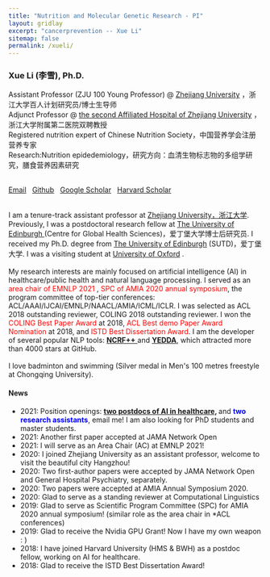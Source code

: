 ```yaml
---
title: "Nutrition and Molecular Genetic Research - PI"
layout: gridlay
excerpt: "cancerprevention -- Xue Li"
sitemap: false
permalink: /xueli/
---  
```

  
  

<h3>Xue Li (李雪), Ph.D.</h3>

Assistant Professor (ZJU 100 Young Professor) @ <a href="https://www.zju.edu.cn/">Zhejiang University</a> ，浙江大学百人计划研究员/博士生导师<br>
Adjunct Professor @ <a href="http://www.z2hospital.com/">the second Affiliated Hospital of Zhejiang University</a> ，浙江大学附属第二医院双聘教授<br>
Registered nutrition expert of Chinese Nutrition Society，中国营养学会注册营养专家<br>
Research:Nutrition epidedemiology，研究方向：血清生物标志物的多组学研究，膳食营养因素研究 <br>
<br>

<a href="mailto:xueli157@zju.edu.cn">Email</a> &nbsp;
<a href="http://github.com/jiesutd">Github</a> &nbsp;
<a href="https://scholar.google.com.sg/citations?user=zHidLmYAAAAJ&amp;hl=en&amp;authuser=1">Google Scholar</a> &nbsp;
<a href="https://scholar.harvard.edu/jieyang">Harvard Scholar</a>
    
  <!-- <font color="red"><b>I am on the academic job market this year.</b> </font> <br> -->
  <br>
  I am a tenure-track assistant professor at <a href="https://www.zju.edu.cn/">Zhejiang University，浙江大学</a>. Previously, I was a postdoctoral research fellow at <a href="https://www.harvard.edu/">The University of Edinburgh </a> (Centre for Global Health Sciences)，爱丁堡大学博士后研究员. I received my Ph.D. degree from <a href="http://www.sutd.edu.sg/">The University of Edinburgh</a> (SUTD)，爱丁堡大学. I was a visiting student at <a href="http://www.ox.ac.uk/">University of Oxford</a> . <br> 

  <br>
  My research interests are mainly focused on artificial intelligence 
(AI) in healthcare/public health and natural language processing. I 
served as an  <font color="red">area chair of EMNLP 2021</font> , <font color="red">SPC of AMIA 2020 annual symposium</font>,
  the program committee of top-tier conferences: 
ACL/AAAI/IJCAI/EMNLP/NAACL/AMIA/ICML/ICLR. I was selected as ACL 2018 
outstanding reviewer, COLING 2018 outstanding reviewer. I won the <font color="red">COLING Best Paper Award</font> at 2018, <font color="red">ACL Best demo Paper Award Nomination</font> at 2018, and <font color="red">ISTD Best Dissertation Award</font>. I am the developer of several popular NLP tools: <a href="https://github.com/jiesutd/NCRFpp"><b>NCRF++</b> </a> and <a href="https://github.com/jiesutd/YEDDA"><b>YEDDA</b></a>, which attracted more than 4000 stars at GitHub. <br>

  
  <br>
  I love badminton and swimming (Silver medal in Men's 100 metres freestyle at Chongqing University). 


<br>
<h4>News</h4>
<ul>
  <li>2021: Position openings: <b><font color="red"><a href="https://person.zju.edu.cn/en/jieyang#openings">two postdocs of AI in healthcare,</a> </font></b> and <b><font color="blue">two research assistants</font></b>, email me! I am also looking for PhD students and master students.</li>
  <li>2021: Another first paper accepted at JAMA Network Open </li>
  <li>2021: I will serve as an Area Chair (AC) at EMNLP 2021! </li>
  <li>2020: I joined Zhejiang University as an assistant professor, welcome to visit the beautiful city Hangzhou! </li>
  <li>2020: Two first-author papers were accepted by JAMA Network Open and General Hospital Psychiatry, separately. </li>
  <li>2020: Two papers were accepted at AMIA Annual Symposium 2020. </li>
  <li>2020:  Glad to serve as a standing reviewer at Computational Linguistics </li>
  <li>2019:  Glad to serve as Scientific Program Committee (SPC) for 
AMIA 2020 annual symposium! (similar role as the area chair in *ACL 
conferences) </li>
  <!-- <li>2019-Mar:  Our journal paper "From Gensis to Creole language: Transfer Learning for Singlish Universal Dependencies Parsing and POS Tagging" is accepted by TALLIP.</li>
  <li>2019-Feb:  Our short paper "Subword Encoding in Lattice LSTM for Chinese Word Segmentation" is accepted by NAACL 2019.</li> -->
  <li>2019:  Glad to receive the Nvidia GPU Grant! Now I have my own weapon : )</li>
  <li>2018: I have joined Harvard University (HMS &amp; BWH) as a postdoc fellow, working on AI for healthcare.  </li>
  <li>2018:  Glad to receive the ISTD Best Dissertation Award! </li>
 <!--  <li>2018-Sep:  <font color="red">I graduate! <a href="img/person/Graduate.jpeg">Pic</a></font>  </li>
   <li>2018-Sep:  Glad to be ranked as Top 3 Python GitHub developers in Singapore by <a href="http://git-awards.com/users?country=singapore&language=python">git-awards</a>.</li>
  <li>2018-Aug:  Honored to be recognized as the Outstanding Reviewer at ACL 2018 and COLING 2018.</li>
  <li>2018-Jul:  Our <a href="https://arxiv.org/abs/1711.03759">YEDDA</a> system has won the <font color="red"> Best Demonstration Paper Nomination in ACL 2018. </font> </li>
  <li>2018-Jun:  Our paper "<a href="https://arxiv.org/abs/1806.04470">Design Challenges and Misconceptions in Neural Sequence Labeling</a>" receives <font color="red"><b>COLING 2018 Best Paper Award!</b> </font> </li> -->
<!--   <li>2018-May:  One paper has been accepted by COLING 2018.</li>
  <li>2018-May:  Three papers have been accepted by ACL 2018 (1 long + 2 demo; all first/co-first author), see you at Melbourne!</li>
  <li>2018-Apr:  I am going to visit the <a href="http://www.ox.ac.uk/"> University of Oxford</a> in May. Excited!</li>
  <li>2018-Feb:  Glad to serve as PC member for COLING 2018 and NLPCC 2018.</li>
  <li>2017-Nov:  Glad to serve as PC member for ACL 2018.</li>
  <li>2017-Jun:  One paper has been accepted by RANLP 2017 as regular paper, accepted rate: 14%.</li>
  <li>2017-Apr:  One paper has been accepted by CoNLL 2017.</li>
  <li>2017-Mar:  Two papers have been accepted by ACL 2017 as long paper. </li> -->
</ul>

<!-- <br/>
<h4>Education and Experience</h4>
<ul>
  <li><b>2020-present:  <a href="https://www.zju.edu.cn/">Zhejiang University</a>, Hangzhou, China.</b> </li>
  Assistant Professor (ZJU100 Young Professor, 百人计划研究员).<br>
  <I>Research: AI for medicine and public health.</I><br>
  <li><b>2018-2020:  <a href="https://www.harvard.edu/">Harvard University</a> (Harvard Medical School & BWH), Boston, USA.</b> </li>
  Postdoctoral Research Fellow.<br>
  <I>Research: Medical and clinical NLP, AI for healthcare.</I><br>
  <li><b>2014-2018:  <a href="http://www.sutd.edu.sg/">Singapore University of Technology and Design</a>, Singapore.</b></li>
  Ph.D. in Computer Science. <br>
  <I>Research: Deep learning for NLP, Deep Sequence Models.</I> <br>
  <I>ISTD Best Dissertation Award</I>
  <li><b>2018-2018:  <a href="http://www.ox.ac.uk/">University of Oxford</a>, Oxford, UK.</b></li>   
  Visiting Ph.D. Student. <br>
  <I>Research: NLP for finance analysis.</I> 
  <li><b>2011-2014:  <a href="http://english.ucas.ac.cn/">University of Chinese Academy of Sciences</a>, Beijing, China. </b></li>
  Master in Microelectronics.<br>
  <I>Research: Graphene based transistor.</I>
  <li><b>2007-2011:  <a href="http://www.cqu.edu.cn/">Chongqing University</a>, Chongqing, China. </b></li>
  Bachelor in Electronics, honour class. <br>
  Bachelor in Physics (double degree).
</ul> -->
